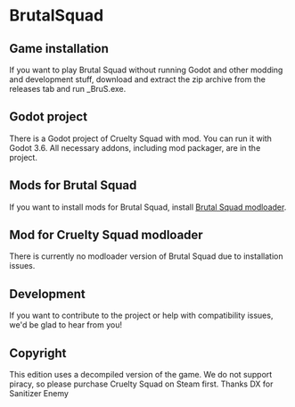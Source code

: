 # BrutalSquad

 ## Game installation
 If you want to play Brutal Squad without running Godot and other modding and development stuff, download and extract the zip archive from the releases tab and run _BruS.exe.

 ## Godot project
 There is a Godot project of Cruelty Squad with mod. You can run it with Godot 3.6. All necessary addons, including mod packager, are in the project.
 
 ## Mods for Brutal Squad
 If you want to install mods for Brutal Squad, install [Brutal Squad modloader](https://github.com/V0IDDR0ID/BrutalSquad-Modloader).
 
 ## Mod for Cruelty Squad modloader
 There is currently no modloader version of Brutal Squad due to installation issues.
 
 ## Development
 If you want to contribute to the project or help with compatibility issues, we'd be glad to hear from you!

 ## Copyright
 This edition uses a decompiled version of the game. We do not support piracy, so please purchase Cruelty Squad on Steam first.
 Thanks DX for Sanitizer Enemy